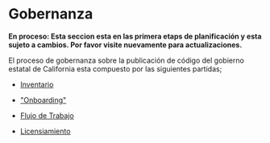 # Gobernanza

**En proceso: Esta seccion esta en las primera etaps de planificación y esta sujeto a cambios. Por favor visite nuevamente para actualizaciones.**

El proceso de gobernanza sobre la publicación de código del gobierno estatal de California esta compuesto por las siguientes partidas;

* [Inventario](inventory.md)

<!-- Onboarding == aventurarse? -->
* ["Onboarding"](onboarding.md)

* [Flujo de Trabajo](workflow.md)

* [Licensiamiento](licensing.md)
